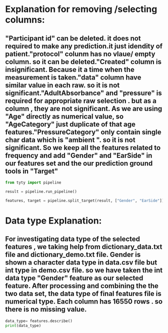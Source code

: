 
# Explanation for removing /selecting columns:

## "Participant id" can be deleted. it does not required to make any prediction.it just idendity of patient."protocol" colunm has no vlaue/ empty column. so it can be deleted."Created" column is insignificant. Because it a time when the measurement is taken."data" column have similar value in each raw. so it is not significant."AdultAbsorbance" and "pressure" is required for appropriate raw selection . but as a column , they are not significant. As we are using "Age" directly as numerical value, so "AgeCategory" just duplicate of that age features."PressureCategory" only contain single char data which is "ambient ". so it is not significant. So we keep all the features related to frequency and add "Gender" and "EarSide" in our features set and the our prediction ground tools in "Target"

```python
from tyty import pipeline

result = pipeline.run_pipeline()

features, target = pipeline.split_target(result, ["Gender", "EarSide"])

```
# Data type Explanation:

## For investigating data type of the selected features , we taking help from dictionary_data.txt file and dictionary_demo.txt file. Gender is shown a character data type in data.csv file but int type in demo.csv file. so we have taken the int data type "Gender" feature as our selected feature. After processing and combining the the two data set, the data type of final features file is numerical type. Each column has 16550 rows . so there is no missing value.


```python
data_type= features.describe()
print(data_type)
```
